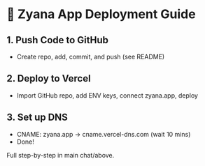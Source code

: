 # 🚀 Zyana App Deployment Guide

## 1. Push Code to GitHub
- Create repo, add, commit, and push (see README)
## 2. Deploy to Vercel
- Import GitHub repo, add ENV keys, connect zyana.app, deploy
## 3. Set up DNS
- CNAME: zyana.app → cname.vercel-dns.com (wait 10 mins)
- Done!

Full step-by-step in main chat/above.
